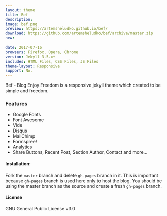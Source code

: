 ```yaml
---
layout: theme
title: Bef
description:
image: bef.png
preview: https://artemsheludko.github.io/bef/
download: https://github.com/artemsheludko/bef/archive/master.zip
new:

date: 2017-07-16
browsers: Firefox, Opera, Chrome
version: Jekyll 3.5.x+
includes: HTML Files, CSS Files, JS Files
theme-layout: Responsive
support: No.
---
```

Bef - Blog Enjoy Freedom is a responsive jekyll theme which created to be simple and freedom.

### Features

* Google Fonts
* Font Awesome
* Vide
* Disqus
* MailChimp
* Formspree!
* Analytics
* Share Buttons, Recent Post, Section Author, Contact and more...

#### Installation:

Fork the ``master`` branch and delete ``gh-pages`` branch in it. This is important because ``gh-pages`` branch is used here only to host the blog. You should be using the master branch as the source and create a fresh ``gh-pages`` branch.

#### License

GNU General Public License v3.0